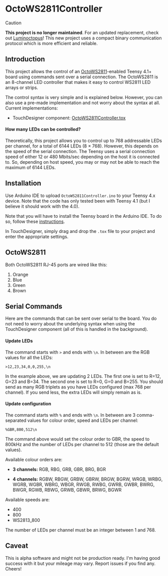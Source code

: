 # OctoWS2811Controller

> [!CAUTION]
> **This project is no longer maintained**. For an updated replacement, check out
> [Luminoctopus](https://github.com/djipco/luminoctopus)! This new project uses a compact binary communication
> protocol which is more efficient and reliable.

## Introduction

This project allows the control of an [OctoWS2811](https://github.com/PaulStoffregen/OctoWS2811)-enabled Teensy 
4.1+ board using commands sent over a serial connection. The OctoWS2811 is an 8-channel LED controller that makes
it easy to control WS2811 LED arrays or strips.

The control syntax is very simple and is explained below. However, you can also use a pre-made implementation and
not worry about the syntax at all. Current implementations:

  * TouchDesigner component: [OctoWS2811Controller.tox](https://github.com/djipco/OctoWS2811Controller/raw/refs/heads/main/OctoWS2811Controller.tox)

#### How many LEDs can be controlled?

Theoretically, this project allows you to control up to 768 addressable LEDs per channel, for a total of 6144 LEDs
(8 × 768). However, this depends on the speed of the serial connection. The Teensy uses a serial connection speed of 
either 12 or 480 Mbits/sec depending on the host it is connected to. So, depending on host speed, you may or may not
be able to reach the maximum of 6144 LEDs. 

## Installation

Use Arduino IDE to upload `OctoWS2811Controller.ino` to your Teensy 4.x device. Note that the code has only tested 
been with Teensy 4.1 (but I believe it should work with the 4.0).

Note that you will have to install the Teensy board in the Arduino IDE. To do so, follow these 
[instructions](https://www.pjrc.com/teensy/td_download.html). 

In TouchDesigner, simply drag and drop the `.tox` file to your project and enter the appropriate settings.

## OctoWS2811

Both OctoWS2811 RJ-45 ports are wired like this:

 1. Orange
 2. Blue
 3. Green
 4. Brown

## Serial Commands

Here are the commands that can be sent over serial to the board. You do not need to worry about the underlying 
syntax when using the TouchDesigner component (all of this is handled in the background).

#### Update LEDs

The command starts with `>` and ends with `\n`. In between are the RGB values for all the LEDs:

```
>12,23,34,0,0,255,\n
```
In the example above, we are updating 2 LEDs. The first one is set to R=12, G=23 and B=34. The second one is set
to R=0, G=0 and B=255. You should send as many RGB triplets as you have LEDs configured (max 768 per channel). If
you send less, the extra LEDs will simply remain as is.

#### Update configuration

The command starts with `%` and ends with `\n`. In between are 3 comma-separated values for colour order,
speed and LEDs per channel:

```
%GBR,800,512\n
```
The command above would set the colour order to GBR, the speed to 800kHz and the number of LEDs per channel to
512 (those are the default values).

Available colour orders are: 

  - **3 channels:** RGB, RBG, GRB, GBR, BRG, BGR

  - **4 channels:** RGBW, RBGW, GRBW, GBRW, BRGW, BGRW, WRGB, WRBG, WGRB, WGBR, WBRG, WBGR, RWGB, RWBG, GWRB, GWBR,
    BWRG, BWGR, RGWB, RBWG, GRWB, GBWR, BRWG, BGWR

Available speeds are:

  - 400
  - 800
  - WS2813_800

The number of LEDs per channel must be an integer between 1 and 768.

## Caveat

This is alpha software and might not be production ready. I'm having good success with it but your mileage may vary. 
Report issues if you find any. Cheers!

